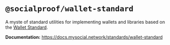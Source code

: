 # `@socialproof/wallet-standard`

A myste of standard utilities for implementing wallets and libraries based on the
[Wallet Standard](https://github.com/wallet-standard/wallet-standard/).

**Documentation:** https://docs.mysocial.network/standards/wallet-standard
